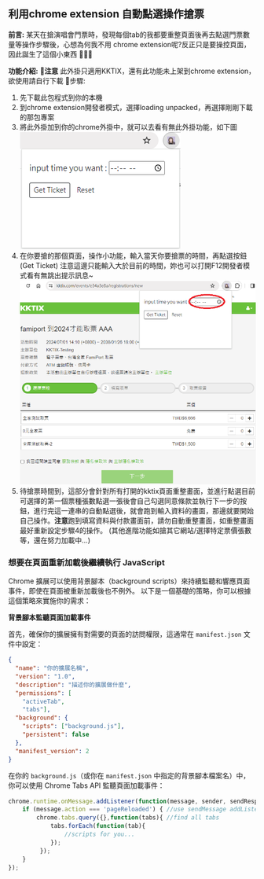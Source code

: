 ## 利用chrome extension 自動點選操作搶票

**前言:**
某天在搶演唱會門票時，發現每個tab的我都要重整頁面後再去點選門票數量等操作步驟後，心想為何我不用 chrome extension呢?反正只是要操控頁面，因此誕生了這個小東西 :tada::tada::tada:



**功能介紹:**
:pencil:**注意** 此外掛只適用KKTIX，還有此功能未上架到chrome extension，欲使用請自行下載
:pencil:步驟:
1. 先下載此包程式到你的本機
2. 到chrome extension開發者模式，選擇loading unpacked，再選擇剛剛下載的那包專案
3. 將此外掛加到你的chrome外掛中，就可以去看有無此外掛功能，如下圖
![小工具圖片](images/ticket_intro.png)
1. 在你要搶的那個頁面，操作小功能，輸入當天你要搶票的時間，再點選按鈕(Get Ticket)
   注意這邊只能輸入大於目前的時間，妳也可以打開F12開發者模式看有無跳出提示訊息~
![小工具圖片](images/ticket_step.png)
1. 待搶票時間到，這部分會針對所有打開的kktix頁面重整畫面，並進行點選目前可選擇的第一個票種張數點選一張後會自己勾選同意條款並執行下一步的按鈕，進行完這一連串的自動點選後，就會跑到輸入資料的畫面，那邊就要開始自己操作。**注意**跑到填寫資料與付款畫面前，請勿自動重整畫面，如重整畫面最好重新設定步驟4的操作。
(其他進階功能如搶其它網站/選擇特定票價張數等，還在努力加載中...)

### **想要在頁面重新加載後繼續執行 JavaScript**
Chrome 擴展可以使用背景腳本（background scripts）來持續監聽和響應頁面事件，即使在頁面被重新加載後也不例外。
以下是一個基礎的策略，你可以根據這個策略來實施你的需求：

**背景腳本監聽頁面加載事件** 

首先，確保你的擴展擁有對需要的頁面的訪問權限，這通常在 `manifest.json` 文件中設定：

```json
{
  "name": "你的擴展名稱",
  "version": "1.0",
  "description": "描述你的擴展做什麼",
  "permissions": [    
    "activeTab",
    "tabs"],
  "background": {
    "scripts": ["background.js"],
    "persistent": false
  },
  "manifest_version": 2
}
```

在你的 `background.js`（或你在 `manifest.json` 中指定的背景腳本檔案名）中，你可以使用 Chrome Tabs API 監聽頁面加載事件：

```javascript
chrome.runtime.onMessage.addListener(function(message, sender, sendResponse) {
    if (message.action === 'pageReloaded') { //use sendMessage addListener
        chrome.tabs.query({},function(tabs){ //find all tabs
            tabs.forEach(function(tab){
                //scripts for you...
            });
         });
    }
});

```

